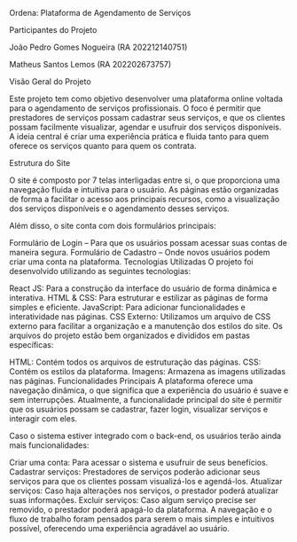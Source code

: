 Ordena: Plataforma de Agendamento de Serviços

Participantes do Projeto

João Pedro Gomes Nogueira (RA 202212140751)

Matheus Santos Lemos (RA 202202673757)

Visão Geral do Projeto

Este projeto tem como objetivo desenvolver uma plataforma online voltada para o agendamento de serviços profissionais. O foco é permitir que prestadores de serviços possam cadastrar seus serviços, e que os clientes possam facilmente visualizar, agendar e usufruir dos serviços disponíveis. A ideia central é criar uma experiência prática e fluida tanto para quem oferece os serviços quanto para quem os contrata.

Estrutura do Site

O site é composto por 7 telas interligadas entre si, o que proporciona uma navegação fluida e intuitiva para o usuário. As páginas estão organizadas de forma a facilitar o acesso aos principais recursos, como a visualização dos serviços disponíveis e o agendamento desses serviços.

Além disso, o site conta com dois formulários principais:

Formulário de Login – Para que os usuários possam acessar suas contas de maneira segura.
Formulário de Cadastro – Onde novos usuários podem criar uma conta na plataforma.
Tecnologias Utilizadas
O projeto foi desenvolvido utilizando as seguintes tecnologias:

React JS: Para a construção da interface do usuário de forma dinâmica e interativa.
HTML & CSS: Para estruturar e estilizar as páginas de forma simples e eficiente.
JavaScript: Para adicionar funcionalidades e interatividade nas páginas.
CSS Externo: Utilizamos um arquivo de CSS externo para facilitar a organização e a manutenção dos estilos do site.
Os arquivos do projeto estão bem organizados e divididos em pastas específicas:

HTML: Contém todos os arquivos de estruturação das páginas.
CSS: Contém os estilos da plataforma.
Imagens: Armazena as imagens utilizadas nas páginas.
Funcionalidades Principais
A plataforma oferece uma navegação dinâmica, o que significa que a experiência do usuário é suave e sem interrupções. Atualmente, a funcionalidade principal do site é permitir que os usuários possam se cadastrar, fazer login, visualizar serviços e interagir com eles.

Caso o sistema estiver integrado com o back-end, os usuários terão ainda mais funcionalidades:

Criar uma conta: Para acessar o sistema e usufruir de seus benefícios.
Cadastrar serviços: Prestadores de serviços poderão adicionar seus serviços para que os clientes possam visualizá-los e agendá-los.
Atualizar serviços: Caso haja alterações nos serviços, o prestador poderá atualizar suas informações.
Excluir serviços: Caso algum serviço precise ser removido, o prestador poderá apagá-lo da plataforma.
A navegação e o fluxo de trabalho foram pensados para serem o mais simples e intuitivos possível, oferecendo uma experiência agradável ao usuário.
